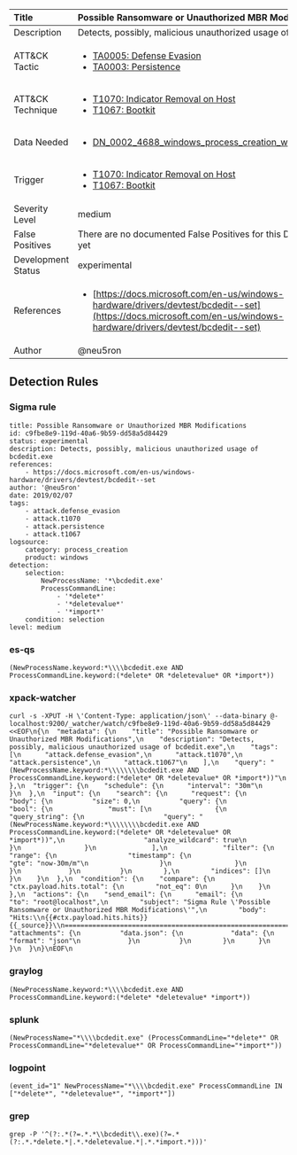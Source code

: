 | Title                | Possible Ransomware or Unauthorized MBR Modifications                                                                                                                                                 |
|:---------------------|:------------------------------------------------------------------------------------------------------------------------------------------------------------|
| Description          | Detects, possibly, malicious unauthorized usage of bcdedit.exe                                                                                                                                           |
| ATT&amp;CK Tactic    |  <ul><li>[TA0005: Defense Evasion](https://attack.mitre.org/tactics/TA0005)</li><li>[TA0003: Persistence](https://attack.mitre.org/tactics/TA0003)</li></ul>  |
| ATT&amp;CK Technique | <ul><li>[T1070: Indicator Removal on Host](https://attack.mitre.org/techniques/T1070)</li><li>[T1067: Bootkit](https://attack.mitre.org/techniques/T1067)</li></ul>  |
| Data Needed          | <ul><li>[DN_0002_4688_windows_process_creation_with_commandline](../Data_Needed/DN_0002_4688_windows_process_creation_with_commandline.md)</li></ul>  |
| Trigger              | <ul><li>[T1070: Indicator Removal on Host](../Triggers/T1070.md)</li><li>[T1067: Bootkit](../Triggers/T1067.md)</li></ul>  |
| Severity Level       | medium |
| False Positives      |  There are no documented False Positives for this Detection Rule yet  |
| Development Status   | experimental |
| References           | <ul><li>[https://docs.microsoft.com/en-us/windows-hardware/drivers/devtest/bcdedit--set](https://docs.microsoft.com/en-us/windows-hardware/drivers/devtest/bcdedit--set)</li></ul>  |
| Author               | @neu5ron |


## Detection Rules

### Sigma rule

```
title: Possible Ransomware or Unauthorized MBR Modifications
id: c9fbe8e9-119d-40a6-9b59-dd58a5d84429
status: experimental
description: Detects, possibly, malicious unauthorized usage of bcdedit.exe
references:
    - https://docs.microsoft.com/en-us/windows-hardware/drivers/devtest/bcdedit--set
author: '@neu5ron'
date: 2019/02/07
tags:
    - attack.defense_evasion
    - attack.t1070
    - attack.persistence
    - attack.t1067
logsource:
    category: process_creation
    product: windows
detection:
    selection:
        NewProcessName: '*\bcdedit.exe'
        ProcessCommandLine:
            - '*delete*'
            - '*deletevalue*'
            - '*import*'
    condition: selection
level: medium

```





### es-qs
    
```
(NewProcessName.keyword:*\\\\bcdedit.exe AND ProcessCommandLine.keyword:(*delete* OR *deletevalue* OR *import*))
```


### xpack-watcher
    
```
curl -s -XPUT -H \'Content-Type: application/json\' --data-binary @- localhost:9200/_watcher/watch/c9fbe8e9-119d-40a6-9b59-dd58a5d84429 <<EOF\n{\n  "metadata": {\n    "title": "Possible Ransomware or Unauthorized MBR Modifications",\n    "description": "Detects, possibly, malicious unauthorized usage of bcdedit.exe",\n    "tags": [\n      "attack.defense_evasion",\n      "attack.t1070",\n      "attack.persistence",\n      "attack.t1067"\n    ],\n    "query": "(NewProcessName.keyword:*\\\\\\\\bcdedit.exe AND ProcessCommandLine.keyword:(*delete* OR *deletevalue* OR *import*))"\n  },\n  "trigger": {\n    "schedule": {\n      "interval": "30m"\n    }\n  },\n  "input": {\n    "search": {\n      "request": {\n        "body": {\n          "size": 0,\n          "query": {\n            "bool": {\n              "must": [\n                {\n                  "query_string": {\n                    "query": "(NewProcessName.keyword:*\\\\\\\\bcdedit.exe AND ProcessCommandLine.keyword:(*delete* OR *deletevalue* OR *import*))",\n                    "analyze_wildcard": true\n                  }\n                }\n              ],\n              "filter": {\n                "range": {\n                  "timestamp": {\n                    "gte": "now-30m/m"\n                  }\n                }\n              }\n            }\n          }\n        },\n        "indices": []\n      }\n    }\n  },\n  "condition": {\n    "compare": {\n      "ctx.payload.hits.total": {\n        "not_eq": 0\n      }\n    }\n  },\n  "actions": {\n    "send_email": {\n      "email": {\n        "to": "root@localhost",\n        "subject": "Sigma Rule \'Possible Ransomware or Unauthorized MBR Modifications\'",\n        "body": "Hits:\\n{{#ctx.payload.hits.hits}}{{_source}}\\n================================================================================\\n{{/ctx.payload.hits.hits}}",\n        "attachments": {\n          "data.json": {\n            "data": {\n              "format": "json"\n            }\n          }\n        }\n      }\n    }\n  }\n}\nEOF\n
```


### graylog
    
```
(NewProcessName.keyword:*\\\\bcdedit.exe AND ProcessCommandLine.keyword:(*delete* *deletevalue* *import*))
```


### splunk
    
```
(NewProcessName="*\\\\bcdedit.exe" (ProcessCommandLine="*delete*" OR ProcessCommandLine="*deletevalue*" OR ProcessCommandLine="*import*"))
```


### logpoint
    
```
(event_id="1" NewProcessName="*\\\\bcdedit.exe" ProcessCommandLine IN ["*delete*", "*deletevalue*", "*import*"])
```


### grep
    
```
grep -P '^(?:.*(?=.*.*\\bcdedit\\.exe)(?=.*(?:.*.*delete.*|.*.*deletevalue.*|.*.*import.*)))'
```



